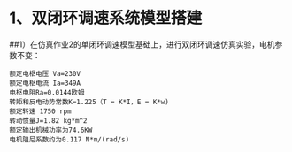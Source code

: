 # 1、双闭环调速系统模型搭建 #
##1）在仿真作业2的单闭环调速模型基础上，进行双闭环调速仿真实验，电机参数不变：
```
额定电枢电压 Va=230V
额定电枢电流 Ia=349A
电枢电阻Ra=0.0144欧姆
转矩和反电动势常数K=1.225（T = K*I，E = K*w)
额定转速 1750 rpm
转动惯量J=1.82 kg*m^2
额定输出机械功率为74.6KW
电机阻尼系数约为0.117 N*m/(rad/s)
```
